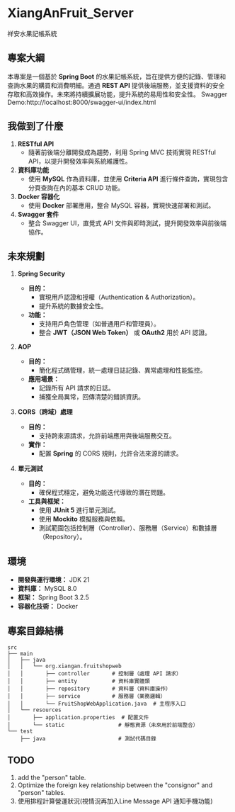 # **XiangAnFruit_Server**

祥安水果記帳系統

## **專案大綱**

本專案是一個基於 **Spring Boot** 的水果記帳系統，旨在提供方便的記錄、管理和查詢水果的購買和消費明細。通過 **REST API** 
提供後端服務，並支援資料的安全存取和高效操作。未來將持續擴展功能，提升系統的易用性和安全性。
Swagger Demo:http://localhost:8000/swagger-ui/index.html

## **我做到了什麼**

1. **RESTful API**
    - 隨著前後端分離開發成為趨勢，利用 Spring MVC 技術實現 RESTful API，以提升開發效率與系統維護性。
2. **資料庫功能**
    - 使用 **MySQL** 作為資料庫，並使用 **Criteria API** 進行條件查詢，實現包含分頁查詢在內的基本 CRUD 功能。
3. **Docker 容器化**
    - 使用 **Docker** 部署應用，整合 MySQL 容器，實現快速部署和測試。
4. **Swagger 套件**
    - 整合 Swagger UI，直覺式 API 文件與即時測試，提升開發效率與前後端協作。

## **未來規劃**

1. **Spring Security**
    - **目的：**
        - 實現用戶認證和授權（Authentication & Authorization）。
        - 提升系統的數據安全性。
    - **功能：**
        - 支持用戶角色管理（如普通用戶和管理員）。
        - 整合 **JWT（JSON Web Token）** 或 **OAuth2** 用於 API 認證。

2. **AOP**
    - **目的：**
        - 簡化程式碼管理，統一處理日誌記錄、異常處理和性能監控。
    - **應用場景：**
        - 記錄所有 API 請求的日誌。
        - 捕獲全局異常，回傳清楚的錯誤資訊。

3. **CORS（跨域）處理**
    - **目的：**
        - 支持跨來源請求，允許前端應用與後端服務交互。
    - **實作：**
        - 配置 **Spring** 的 CORS 規則，允許合法來源的請求。

4. **單元測試**
    - **目的：**
        - 確保程式穩定，避免功能迭代導致的潛在問題。
    - **工具與框架：**
        - 使用 **JUnit 5** 進行單元測試。
        - 使用 **Mockito** 模擬服務與依賴。
        - 測試範圍包括控制層（Controller）、服務層（Service）和數據層（Repository）。

## **環境**

- **開發與運行環境：** JDK 21
- **資料庫：** MySQL 8.0
- **框架：** Spring Boot 3.2.5
- **容器化技術：** Docker

## **專案目錄結構**

```plaintext
src
├── main
│   ├── java
│   │   └── org.xiangan.fruitshopweb
│   │       ├── controller       # 控制層（處理 API 請求）
│   │       ├── entity           # 資料庫實體類
│   │       ├── repository       # 資料層（資料庫操作）
│   │       ├── service          # 服務層（業務邏輯）
│   │       └── FruitShopWebApplication.java  # 主程序入口
│   └── resources
│       ├── application.properties  # 配置文件
│       └── static                 # 靜態資源（未來用於前端整合）
└── test
    ├── java                       # 測試代碼目錄
```

## TODO

1. add the "person" table.
2. Optimize the foreign key relationship between the "consignor" and "person" tables.
3. 使用排程計算營運狀況(視情況再加入Line Message API 通知手機功能)
